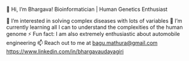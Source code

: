 👋 Hi, I’m Bhargava!
Bioinformatician | Human Genetics Enthusiast

👀 I’m interested in solving complex diseases with lots of variables
🌱 I’m currently learning all I can to understand the complexities of the human genome
⚡ Fun fact: I am also extremely enthusiastic about automobile engineering
📫 Reach out to me at
bagu.mathura@gmail.com
https://www.linkedin.com/in/bhargavaudayagiri
